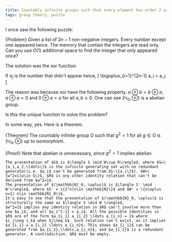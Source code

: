 ```yaml
---
title: Countably infinite groups such that every element has order 2 are isomorphic
tags: group theory, puzzle
---
```

I once saw the following puzzle: 

{Problem}
    Given a list of $2n-1$ non-negative integers. Every number except one appeared twice. The memory that contain the integers are read only. Can you use $O(1)$ additional space to find the integer that only appeared once?
 
The solution was the xor function.
 
If $a_j$ is the number that didn't appear twice,
\[
\bigoplus_{i=1}^{2n-1} a_i = a_j
\]

The reason was because xor have the following property.
$a \oplus b = b \oplus a$, $a \oplus a = 0$ and $0 \oplus a = a$ for all $a,b\geq 0$.
One can see $(\mathbb{N}_0, \oplus)$ is a abelian group. 

Is this the unique function to solve this problem?

In some way, yes. 
Here is a theorem.

{Theorem}
    The countably infinite group $G$ such that $g^2 = 1$ for all $g\in G$ is $(\mathbb{N}_0, \oplus)$ up to isomorphism.

{Proof}
    Note that abelian is unnecessary, since $g^2 = 1$ implies abelian. 

    The presentation of $G$ is $\langle S \mid W\cup R\rangle$, where $S=\{a_1,a_2,\ldots\}$ is the infinite generating set with no redundant generator(i.e. $a_i$ can't be generated from $S-\{a_i\}$). $W=\{w^2=1|w\in G\}$, $R$ is any other identity relation that can't be derived from $w^2=1$.
    The presentation of $(\mathbb{N}_0, \oplus)$ is $\langle S' \mid W'\rangle$, where $S' = \{2^n|n\in \mathbb{N}\}$ and $W' = \{n\oplus n=1| n\in \mathbb{N}_0\}$. 
    It's easy to see that the presentation of $(\mathbb{N}_0, \oplus)$ is structurally the same as $\langle S \mid W \rangle$.
    $w^2=1$ implies any identity relation in $R$ can't involve more than one $a_i$, and all $a_i^{-1} = a_i$. All the possible identities in $R$ are of the form $a_{i_1} a_{i_2} \ldots a_{i_n} = 1$ where $i_j\neq i_k$ when $j\neq k$. Such relation can't exist, as it implies $a_{i_1} = a_{i_2} \ldots a_{i_n}$. This shows $a_{i_1}$ can be generated from $a_{i_2},\ldots,a_{i_n}$, and $a_{i_1}$ is a redundant generator. A contradiction. $R$ must be empty.